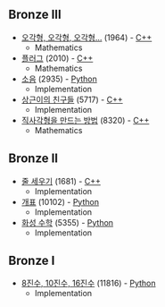 ## Bronze III
* [오각형, 오각형, 오각형…](https://www.acmicpc.net/problem/1964) (1964) - [C++](https://github.com/nbsp1221/algorithm/blob/master/algorithm-challenges/baekjoon-online-judge/challenges/1000/1964.cpp)
  - Mathematics
* [플러그](https://www.acmicpc.net/problem/2010) (2010) - [C++](https://github.com/nbsp1221/algorithm/blob/master/algorithm-challenges/baekjoon-online-judge/challenges/2000/2010.cpp)
  - Mathematics
* [소음](https://www.acmicpc.net/problem/2935) (2935) - [Python](https://github.com/nbsp1221/algorithm/blob/master/algorithm-challenges/baekjoon-online-judge/challenges/2000/2935.py)
  - Implementation
* [상근이의 친구들](https://www.acmicpc.net/problem/5717) (5717) - [C++](https://github.com/nbsp1221/algorithm/blob/master/algorithm-challenges/baekjoon-online-judge/challenges/5000/5717.cpp)
  - Implementation
* [직사각형을 만드는 방법](https://www.acmicpc.net/problem/8320) (8320) - [C++](https://github.com/nbsp1221/algorithm/blob/master/algorithm-challenges/baekjoon-online-judge/challenges/8000/8320.cpp)
  - Mathematics
## Bronze II
* [줄 세우기](https://www.acmicpc.net/problem/1681) (1681) - [C++](https://github.com/nbsp1221/algorithm/blob/master/algorithm-challenges/baekjoon-online-judge/challenges/1000/1681.cpp)
  - Implementation
* [개표](https://www.acmicpc.net/problem/10102) (10102) - [Python](https://github.com/nbsp1221/algorithm/blob/master/algorithm-challenges/baekjoon-online-judge/challenges/10000/10102.py)
  - Implementation
* [화성 수학](https://www.acmicpc.net/problem/5355) (5355) - [Python](https://github.com/nbsp1221/algorithm/blob/master/algorithm-challenges/baekjoon-online-judge/challenges/5000/5355.py)
  - Implementation
## Bronze I
* [8진수, 10진수, 16진수](https://www.acmicpc.net/problem/11816) (11816) - [Python](https://github.com/nbsp1221/algorithm/blob/master/algorithm-challenges/baekjoon-online-judge/challenges/11000/11816.py)
  - Implementation